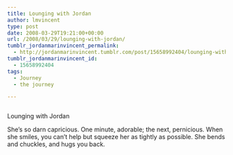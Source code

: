 ```yaml
---
title: Lounging with Jordan
author: lmvincent
type: post
date: 2008-03-29T19:21:00+00:00
url: /2008/03/29/lounging-with-jordan/
tumblr_jordanmarinvincent_permalink:
  - http://jordanmarinvincent.tumblr.com/post/15658992404/lounging-with-jordan
tumblr_jordanmarinvincent_id:
  - 15658992404
tags:
  - Journey
  - the journey

---
```

<a href="http://www.flickr.com/photos/larryvincent/2372179239/" title="photo sharing" target="_blank" rel="noopener"><img src="http://farm4.static.flickr.com/3063/2372179239_7e99b9ede5_m.jpg" alt="" /></a>

Lounging with Jordan

She&rsquo;s so darn capricious. One minute, adorable; the next, pernicious. When she smiles, you can&rsquo;t help but squeeze her as tightly as possible. She bends and chuckles, and hugs you back.

<div class="blogger-post-footer">
  <img loading="lazy" width="1" height="1" src="https://blogger.googleusercontent.com/tracker/9039099668816362935-2480950452640434215?l=jordansjourney2.blogspot.com" alt="" />
</div>